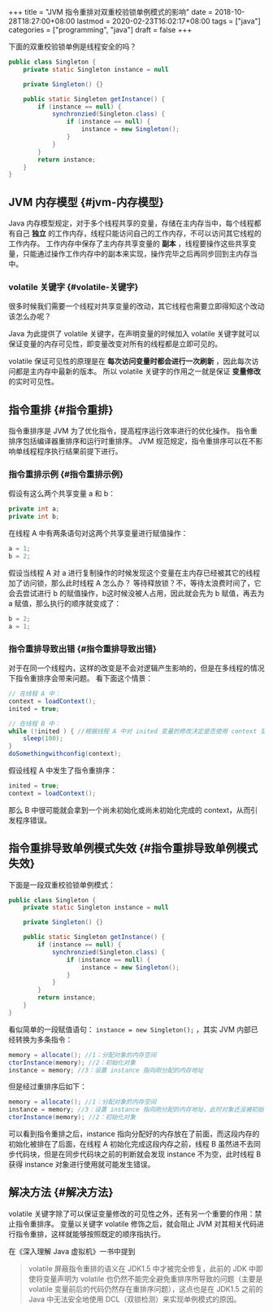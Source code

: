+++
title = "JVM 指令重排对双重校验锁单例模式的影响"
date = 2018-10-28T18:27:00+08:00
lastmod = 2020-02-23T16:02:17+08:00
tags = ["java"]
categories = ["programming", "java"]
draft = false
+++

下面的双重校验锁单例是线程安全的吗？

```java
public class Singleton {
    private static Singleton instance = null

    private Singleton() {}

    public static Singleton getInstance() {
        if (instance == null) {
            synchronzied(Singleton.class) {
                if (instance == null) {
                    instance = new Singleton();
                }
            }
        }
        return instance;
    }
}
```

<!--more-->


## JVM 内存模型 {#jvm-内存模型}

Java 内存模型规定，对于多个线程共享的变量，存储在主内存当中，每个线程都有自己 **独立** 的工作内存，线程只能访问自己的工作内存，不可以访问其它线程的工作内存。
工作内存中保存了主内存共享变量的 **副本** ，线程要操作这些共享变量，只能通过操作工作内存中的副本来实现，操作完毕之后再同步回到主内存当中。


### volatile 关键字 {#volatile-关键字}

很多时候我们需要一个线程对共享变量的改动，其它线程也需要立即得知这个改动该怎么办呢？

Java 为此提供了 volatile 关键字，在声明变量的时候加入 volatile 关键字就可以保证变量的内存可见性，即变量改变对所有的线程都是立即可见的。

volatile 保证可见性的原理是在 **每次访问变量时都会进行一次刷新** ，因此每次访问都是主内存中最新的版本。
所以 volatile 关键字的作用之一就是保证 **变量修改** 的实时可见性。


## 指令重排 {#指令重排}

指令重排序是 JVM 为了优化指令，提高程序运行效率进行的优化操作。
指令重排序包括编译器重排序和运行时重排序。
JVM 规范规定，指令重排序可以在不影响单线程程序执行结果前提下进行。


### 指令重排示例 {#指令重排示例}

假设有这么两个共享变量 a 和 b：

```java
private int a;
private int b;
```

在线程 A 中有两条语句对这两个共享变量进行赋值操作：

```java
a = 1;
b = 2;
```

假设当线程 A 对 a 进行复制操作的时候发现这个变量在主内存已经被其它的线程加了访问锁，那么此时线程 A 怎么办？
等待释放锁？不，等待太浪费时间了，它会去尝试进行 b 的赋值操作，b这时候没被人占用，因此就会先为 b 赋值，再去为 a 赋值，那么执行的顺序就变成了：

```java
b = 2;
a = 1;
```


### 指令重排导致出错 {#指令重排导致出错}

对于在同一个线程内，这样的改变是不会对逻辑产生影响的，但是在多线程的情况下指令重排序会带来问题。
看下面这个情景：

```java
// 在线程 A 中：
context = loadContext();
inited = true;

// 在线程 B 中：
while (!inited ) { //根据线程 A 中对 inited 变量的修改决定是否使用 context 变量
    sleep(100);
}
doSomethingwithconfig(context);
```

假设线程 A 中发生了指令重排序：

```java
inited = true;
context = loadContext();
```

那么 B 中很可能就会拿到一个尚未初始化或尚未初始化完成的 context，从而引发程序错误。


## 指令重排导致单例模式失效 {#指令重排导致单例模式失效}

下面是一段双重校验锁单例模式：

```java
public class Singleton {
    private static Singleton instance = null

    private Singleton() {}

    public static Singleton getInstance() {
        if (instance == null) {
            synchronzied(Singleton.class) {
                if (instance == null) {
                    instance = new Singleton();
                }
            }
        }
        return instance;
    }
}
```

看似简单的一段赋值语句： `instance = new Singleton();` ，其实 JVM 内部已经转换为多条指令：

```java
memory = allocate(); //1：分配对象的内存空间
ctorInstance(memory); //2：初始化对象
instance = memory; //3：设置 instance 指向刚分配的内存地址
```

但是经过重排序后如下：

```java
memory = allocate(); //1：分配对象的内存空间
instance = memory; //3：设置 instance 指向刚分配的内存地址，此时对象还没被初始化
ctorInstance(memory); //2：初始化对象
```

可以看到指令重排之后，instance 指向分配好的内存放在了前面，而这段内存的初始化被排在了后面，在线程 A 初始化完成这段内存之前，线程 B 虽然进不去同步代码块，但是在同步代码块之前的判断就会发现 instance 不为空，此时线程 B 获得 instance 对象进行使用就可能发生错误。


## 解决方法 {#解决方法}

volatile 关键字除了可以保证变量修改的可见性之外，还有另一个重要的作用：禁止指令重排序。
变量以关键字 volatile 修饰之后，就会阻止 JVM 对其相关代码进行指令重排，这样就能够按照既定的顺序指执行。

在《深入理解 Java 虚拟机》一书中提到

> volatile 屏蔽指令重排的语义在 JDK1.5 中才被完全修复，此前的 JDK 中即使将变量声明为 volatile 也仍然不能完全避免重排序所导致的问题（主要是 volatile 变量前后的代码仍然存在重排序问题），这点也是在 JDK1.5 之前的 Java 中无法安全地使用 DCL（双锁检测）来实现单例模式的原因。
